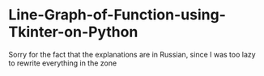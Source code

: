 # Line-Graph-of-Function-using-Tkinter-on-Python

Sorry for the fact that the explanations are in Russian, since I was too lazy to rewrite everything in the zone
